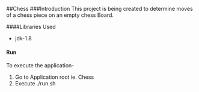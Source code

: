 ##Chess
###Introduction
This project is being created to determine moves of a chess piece on an empty chess Board.

####Libraries Used
* jdk-1.8

#### Run
To execute the application-
1. Go to Application root ie. Chess
2. Execute ./run.sh